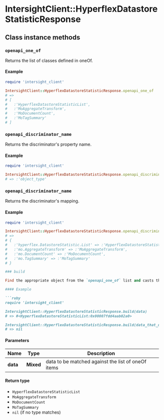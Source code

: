 # IntersightClient::HyperflexDatastoreStatisticResponse

## Class instance methods

### `openapi_one_of`

Returns the list of classes defined in oneOf.

#### Example

```ruby
require 'intersight_client'

IntersightClient::HyperflexDatastoreStatisticResponse.openapi_one_of
# =>
# [
#   :'HyperflexDatastoreStatisticList',
#   :'MoAggregateTransform',
#   :'MoDocumentCount',
#   :'MoTagSummary'
# ]
```

### `openapi_discriminator_name`

Returns the discriminator's property name.

#### Example

```ruby
require 'intersight_client'

IntersightClient::HyperflexDatastoreStatisticResponse.openapi_discriminator_name
# => :'object_type'
```

### `openapi_discriminator_name`

Returns the discriminator's mapping.

#### Example

```ruby
require 'intersight_client'

IntersightClient::HyperflexDatastoreStatisticResponse.openapi_discriminator_mapping
# =>
# {
#   :'hyperflex.DatastoreStatistic.List' => :'HyperflexDatastoreStatisticList',
#   :'mo.AggregateTransform' => :'MoAggregateTransform',
#   :'mo.DocumentCount' => :'MoDocumentCount',
#   :'mo.TagSummary' => :'MoTagSummary'
# }

### build

Find the appropriate object from the `openapi_one_of` list and casts the data into it.

#### Example

```ruby
require 'intersight_client'

IntersightClient::HyperflexDatastoreStatisticResponse.build(data)
# => #<HyperflexDatastoreStatisticList:0x00007fdd4aab02a0>

IntersightClient::HyperflexDatastoreStatisticResponse.build(data_that_doesnt_match)
# => nil
```

#### Parameters

| Name | Type | Description |
| ---- | ---- | ----------- |
| **data** | **Mixed** | data to be matched against the list of oneOf items |

#### Return type

- `HyperflexDatastoreStatisticList`
- `MoAggregateTransform`
- `MoDocumentCount`
- `MoTagSummary`
- `nil` (if no type matches)

